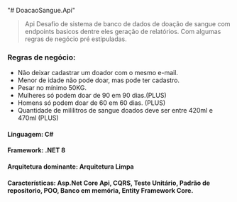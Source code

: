 "# DoacaoSangue.Api"

> Api Desafio de sistema de banco de dados de doação de sangue com endpoints basicos dentre eles geração de relatórios. Com algumas regras de negócio pré estipuladas.

### Regras de negócio:

- Não deixar cadastrar um doador com o mesmo e-mail.
- Menor de idade não pode doar, mas pode ter cadastro.
- Pesar no mínimo 50KG.
- Mulheres só podem doar de 90 em 90 dias.(PLUS)
- Homens só podem doar de 60 em 60 dias. (PLUS)
- Quantidade de mililitros de sangue doados deve ser entre 420ml e 470ml (PLUS)

#### Linguagem: C#

#### Framework: .NET 8

#### Arquitetura dominante: Arquitetura Limpa

#### Características: Asp.Net Core Api, CQRS, Teste Unitário, Padrão de repositorio, POO, Banco em memória, Entity Framework Core.

